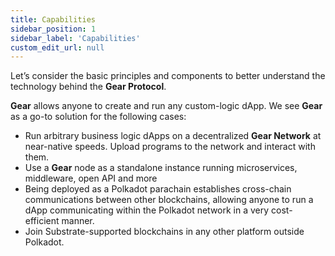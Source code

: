 ```yaml
---
title: Capabilities
sidebar_position: 1
sidebar_label: 'Capabilities'
custom_edit_url: null
---
```


Let’s consider the basic principles and components to better understand the technology behind the **Gear Protocol**.

**Gear** allows anyone to create and run any custom-logic dApp. We see **Gear** as a go-to solution for the following cases:
- Run arbitrary business logic dApps on a decentralized **Gear Network** at near-native speeds. Upload programs to the network and interact with them.
- Use a **Gear** node as a standalone instance running microservices, middleware, open API and more
- Being deployed as a Polkadot parachain establishes cross-chain communications between other blockchains, allowing anyone to run a dApp communicating within the Polkadot network in a very cost-efficient manner.
- Join Substrate-supported blockchains in any other platform outside Polkadot.
